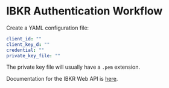 # IBKR Authentication Workflow

Create a YAML configuration file:

```yaml
client_id: ""
client_key_d: ""
credential: ""
private_key_file: ""
```

The private key file will usually have a `.pem` extension.

Documentation for the IBKR Web API is [here](https://www.interactivebrokers.com/campus/ibkr-api-page/webapi-ref/).
